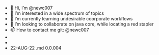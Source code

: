 - 👋 Hi, I’m @newc007
- 👀 I’m interested in a wide spectrum of topics
- 🌱 I’m currently learning undesirable coorporate workflows
- 💞️ I’m looking to collaborate on java core, while locating a red stapler
- 📫 How to contact me git: @newc007
-
-
-  22-AUG-22    .md  0.0.004

<!---
newc007/newc007 is a ✨ special ✨ repository because its `README.md` (this file) appears on your GitHub profile.
You can click the Preview link to take a look at your changes.
--->
